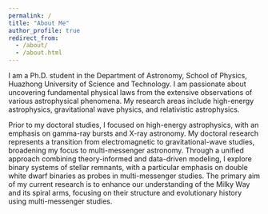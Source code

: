 ```yaml
---
permalink: /
title: "About Me"
author_profile: true
redirect_from: 
  - /about/
  - /about.html
---
```


I am a Ph.D. student in the Department of Astronomy, School of Physics, Huazhong University of Science and Technology. 
I am passionate about uncovering fundamental physical laws from the extensive observations of various astrophysical phenomena. 
My research areas include high-energy astrophysics, gravitational wave physics, and relativistic astrophysics.

Prior to my doctoral studies, I focused on high-energy astrophysics, with an emphasis on gamma-ray bursts and X-ray astronomy.
My doctoral research represents a transition from electromagnetic to gravitational-wave studies, broadening my focus to multi-messenger astronomy.
Through a unified approach combining theory-informed and data-driven modeling, I explore binary systems of stellar remnants, with a particular emphasis on double white dwarf binaries as probes in multi-messenger studies.
The primary aim of my current research is to enhance our understanding of the Milky Way and its spiral arms, focusing on their structure and evolutionary history using multi-messenger studies.

